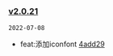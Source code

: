### [v2.0.21](https://github.com/compare/v2.0.20...v2.0.21)

`2022-07-08`

- feat:添加iconfont [4add29](https://github.com/commit/4add298b777a88b7456540f5712bf1644882e731)
